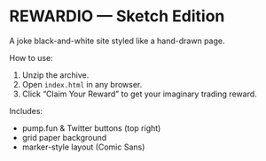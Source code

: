 REWARDIO — Sketch Edition
===========================

A joke black-and-white site styled like a hand-drawn page.

How to use:
1. Unzip the archive.
2. Open `index.html` in any browser.
3. Click “Claim Your Reward” to get your imaginary trading reward.

Includes:
- pump.fun & Twitter buttons (top right)
- grid paper background
- marker-style layout (Comic Sans)
